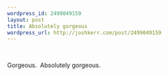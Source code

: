 ```yaml
--- 
wordpress_id: 2499049159
layout: post
title: Absolutely gorgeous
wordpress_url: http://joshkerr.com/post/2499049159
---
```

<img src="http://27.media.tumblr.com/tumblr_le5az3cBaP1qzysawo1_500.jpg" alt=""/><br/><br/><p>Gorgeous.  Absolutely gorgeous. </p>

